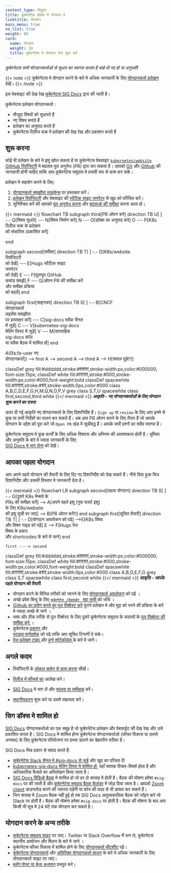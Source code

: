 ```yaml
---
content_type: सिद्धांत
title: कुबेरनेटेस डॉक्स में योगदान दे
linktitle: योगदान
main_menu: true
no_list: true
weight: 80
card:
  name: योगदान
  weight: 10
  title: कुबेरनेटेस मे योगदान देना शुरू करे
---
```


<!-- अवलोकन  -->

*कुबेरनेटस सभी योगदानकर्ताओ से सुधार का स्वागत करता है चाहे वो नए हो या अनुभवी!*

{{< note  >}}
कुबेरनेटस मे योगदान करने के बारे मे अधिक जानकारी के लिए 
[योगदानकर्ता प्रलेखन](https://www.kubernetes.dev/docs/) देखें।
{{< /note  >}}

इस वेबसाइट की देख रेख [कुबेरनेटस SIG Docs](/docs/contribute/#get-involved-with-sig-docs) द्वारा की जाती है।

कुबेरनेटस प्रलेखन योगदानकर्ता :

- मौजूदा विषयों को सुधारते हैं 
- नए विषय बनाते हैं  
- प्रलेखन का अनुवाद करते हैं 
- कुबेरनेटस रिलीज चक्र मे प्रलेखन की देख रेख और प्रकाशन करते हैं



<!-- body -->

## शुरू करना 

कोई भी प्रलेखन के बारे मे इशू खोल सकता है या कुबेरनेटस वेबसाइट 
[`kubernetes/website` GitHub रिपॉजिटरी](https://github.com/kubernetes/website) 
मे बदलाव पुल अनुरोध (PR) द्वारा कर सकता है। 
आपको [Git](https://git-scm.com/) और 
[Github](https://lab.github.com/) 
की जानकारी होनी चाहिए ताकि आप कुबेरनेटेस समुदाय मे प्रभावी रूप से काम कर सकें। 

प्रलेखन मे सहयोग करने के लिए:

1. [योगदानकर्ता समझौता लाइसेन्स](https://github.com/kubernetes/community/blob/master/CLA.md) पर हस्ताक्षर करें। 
2. [प्रलेखन रिपॉजिटरी](https://github.com/kubernetes/website) 
   और वेबसाइट की [स्टैटिक साइट जनरेटर](https://gohugo.io) से खुद को परिचित करें। 
3. सुनिश्चित करें की आपको 
   [पुल अनुरोध करना](/docs/contribute/new-content/open-a-pr/) और 
   [बदलाओ की समीक्षा](/docs/contribute/review/reviewing-prs/) करना आता हो। 

<!-- इस चित्र की लाइव-एडिटर URL के लिए https://github.com/kubernetes/website/issues/28808 देखें  -->
<!-- आप मरमेड (मरमेड) कोड को लाइव-एडिटर https://mermaid-js.github.io/mermaid-live-editor में कट/पेस्ट करके भी संपादित कर सकते हैं -->

{{< mermaid >}}
flowchart TB
subgraph third[PR ओपन करे]
direction TB
U[ ] -.-
Q[विषय सुधारे] --- N[विषय निर्माण करे]
N --- O[डॉक्स का अनुवाद करे]
O --- P[K8s रिलीज़ चक्र के प्रलेखन<br>को संचालित /प्रकाशित करें]

end

subgraph second[समीक्षा]
direction TB
   T[ ] -.-
   D[K8s/website<br>रिपॉजिटरी<br>को देखें] --- E[Hugo स्टैटिक साइट<br>जनरेटर<br>को देखें]
   E --- F[मूलभूत GitHub<br>कमांड समझें]
   F --- G[ओपन PR की समीक्षा करे<br>और समीक्षा प्रक्रिया<br>को बदलें]
end

subgraph first[साइनअप]
    direction TB
    S[ ] -.-
    B[CNCF<br>योगदानकर्ता<br>लइसेंस समझौता<br>पर हस्ताक्षर करें] --- C[sig-docs स्लैक चैनल<br>में जुड़ें] 
    C --- V[kubernetes-sig-docs<br>मेलिंग लिस्ट में जुड़ें]
    V --- M[साप्ताहिक<br>sig-docs कॉल<br>या स्लैक बैठक में शामिल हों]
end

A([fa:fa-user नए<br>योगदानकर्ता]) --> first
A --> second
A --> third
A --> H[सवाल पूछे!!!]


classDef grey fill:#dddddd,stroke:#ffffff,stroke-width:px,color:#000000, font-size:15px;
classDef white fill:#ffffff,stroke:#000,stroke-width:px,color:#000,font-weight:bold
classDef spacewhite fill:#ffffff,stroke:#fff,stroke-width:0px,color:#000
class A,B,C,D,E,F,G,H,M,Q,N,O,P,V grey
class S,T,U spacewhite
class first,second,third white
{{</ mermaid >}}
***आकृति - नए योगदानकर्ताओं के लिए योगदान शुरू करने का रास्ता***

ऊपर दी गई आकृति नए योगदानकर्ता के लिए दिशानिर्देश हैं। `Sign up` या `review` के लिए आप इनमे से कुछ या सभी निर्देशों का पालन कर सकते हैं। अब आप PR ओपन करने के लिए तैयार हैं जो आपके योगदान के उद्देश को पूरा करे जो `Open PR` खंड मे सूचीबद्ध हैं। आपके सभी प्रश्नों का सदैव स्वागत है। 

कुबेरनेटस समुदाय मे कुछ कार्यों के लिए अधिक विश्वास और अभिगम की आवश्यकता होती है। 
भूमिका और अनुमति के बारे मे ज्यादा जानकारी के लिए  
[SIG Docs मे भाग लेना](/docs/contribute/participate/) को देखें। 

## आपका पहला योगदान 

आप अपने पहले योगदान की तैयारी के लिए दिए गए दिशानिर्देश को देख सकते हैं। नीचे दिया हुआ चित्र दिशानिर्देश और उसकी विस्तार मे जानकारी देता है। 

<!-- See https://github.com/kubernetes/website/issues/28808 for live-editor URL to this figure -->
<!-- You can also cut/paste the mermaid code into the live editor at https://mermaid-js.github.io/mermaid-live-editor to play around with it -->

{{< mermaid >}}
flowchart LR
    subgraph second[पहला योगदान]
    direction TB
    S[ ] -.-
    G[दूसरे K8s मेम्बर्स के<br>PRs की समीक्षा करें] -->
    A[अपने पहले इशू (गुफ फर्स्ट इशू)<br>के लिए K8s/website<br>की इशू सूची पर जाएं] --> B[PR ओपन करें!!]
    end
    subgraph first[सूचित तैयारी]
    direction TB
       T[ ] -.-
       D[योगदान अवलोकन को पढे] -->E[K8s विषय<br>और विषय गाइड को पढ़ें]
       E --> F[Hugo पेज<br>विषय के प्रकार<br>और shortcodes के बारे मे जाने]
    end
    

    first ----> second
     

classDef grey fill:#dddddd,stroke:#ffffff,stroke-width:px,color:#000000, font-size:15px;
classDef white fill:#ffffff,stroke:#000,stroke-width:px,color:#000,font-weight:bold
classDef spacewhite fill:#ffffff,stroke:#fff,stroke-width:0px,color:#000
class A,B,D,E,F,G grey
class S,T spacewhite
class first,second white
{{</ mermaid >}}
**आकृति - आपके पहले योगदान की तैयारी**

- योगदान करने के विभिन्न तरीकों को जानने के लिए  [योगदानकर्ता अवलोकन](/docs/contribute/new-content/overview/) को पढ़ें । 
- अच्छे प्रवेश बिन्दु के लिए  [`कुबेरनेटेस /वेबसाईट ` मुद्दा सूची ](https://github.com/kubernetes/website/issues/)
  को जाँचे । 
- [Github का प्रयोग करते हुए पुल रीक्वेस्ट करॆ](/docs/contribute/new-content/open-a-pr/#changes-using-github) पुराने प्रलेखन मे और मुद्दा को भरने की प्रक्रिया के बारे मे ज्यादा अच्छे से जाने । 
- भाषा और ठीक तरीके से पुल रीक्वेस्ट के लिए दूसरे कुबेरनेटस समुदाय के सदस्यों के [पुल रीक्वेस्ट की समीक्षा करे ](/docs/contribute/review/reviewing-prs/) । 
- कुबेरनेटस [प्रकरण ](/docs/contribute/style/content-guide/) और  
  [स्टाइल मार्गदर्शक](/docs/contribute/style/style-guide/) को पढे ताकि आप सूचित टिप्पणी दे सके। 
- [पेज प्रलेखन टाइप ](/docs/contribute/style/page-content-types/)
  और  [हुगो शॉर्टकोडेस ](/docs/contribute/style/hugo-shortcodes/) के बारे मे जाने। 

## अगले कदम 

- रिपॉजिटरी के [लोकल क्लोन से काम करना](/docs/contribute/new-content/open-a-pr/#fork-the-repo)
  सीखें। 
- [रिलीज़ में फीचर्स का](/docs/contribute/new-content/new-features/) आलेख करे। 
- [SIG  Docs](/docs/contribute/participate/) मे भाग लें और
  [सदस्य या समीक्षक](/docs/contribute/participate/roles-and-responsibilities/) बनें। 
                       
- [स्थानीयकरण](/docs/contribute/localization/) शुरू करे या उसमे सहायता करें। 

## सिग डॉक्स मे शामिल हो 

[SIG Docs](/docs/contribute/participate/) योगदानकर्ताओ का एक समूह है 
जो कुबेरनेटेस प्रलेखन और वेबसाईट की देख रेख और उसे प्रकाशित करता है। 
SIG Docs मे शामिल होना कुबेरनेटस योगदानकर्ताओ (फीचर विकास या उससे अन्यथा) के लिए 
कुबेरनेटस परियोजना पर प्रभाव डालने का बेहतरीन तरीका है। 

SIG Docs भिन्न प्रकार से संवाद करते हैं:

- [कुबेरनेटेस Slack चैनल मे #sig-docs से जुड़ें](https://slack.k8s.io/) और खुद का परिचय दें! 
- [kubernetes-sig-docs मेलिंग लिस्ट मे शामिल हो](https://groups.google.com/forum/#!forum/kubernetes-sig-docs),
  वहाँ व्यापक विचार-विमर्श होता है और आधिकारिक फैसले का अभिलेखन किया जाता है।
- [SIG Docs विडिओ बैठक](https://github.com/kubernetes/community/tree/master/sig-docs) मे शामिल हो जो हर दो सप्ताह मे होती है। बैठक की घोषणा हमेशा `#sig-docs`  पर की जाती है और [कुबेरनेटेस समुदाय बैठक कैलंडर](https://calendar.google.com/calendar/embed?src=cgnt364vd8s86hr2phapfjc6uk%40group.calendar.google.com&ctz=America/Los_Angeles) में जोड़ दिया जाता है। आपको [Zoom client](https://zoom.us/download) डाउनलोड करने की जरूरत पड़ेगी या फोन की मदद से भी डायल कर सकते हैं। 
- जिन सप्ताह मे Zoom बैठक नहीं हुई हो तब SIG Docs अतुल्यकालिक बैठक को जॉइन करे जो Slack पर होती है। बैठक की घोषणा हमेशा `#sig-docs` पर होती है। बैठक की घोषणा के बाद आप किसी भी सूत्र मे 24 घंटे तक योगदान कर सकते है।

## योगदान करने के अन्य तरीके 

- [कुबेरनेटस समुदाय साइट](/community/) पर जाए। Twitter या Slack Overflow मैं भाग ले, कुबेरनेटस स्थानीय आयोजन और मिलन के बारे मे जाने । 
- कुबेरनेटस फीचर विकास में शामिल होने के लिए [योगदानकर्ता चीटशीट](https://www.kubernetes.dev/docs/contributor-cheatsheet/) पढ़ें। 
- [कुबेरनेटस योगदानकर्ता](https://www.kubernetes.dev/) और [अतिरिक्त योगदानकर्ता साधन](https://www.kubernetes.dev/resources/) के बारे मे अधिक जानकारी के लिए योगदानकर्ता साइट पर जाएं। 
- [ब्लॉग पोस्ट या केस अध्ययन](/docs/contribute/new-content/blogs-case-studies/) प्रस्तुत करे। 

